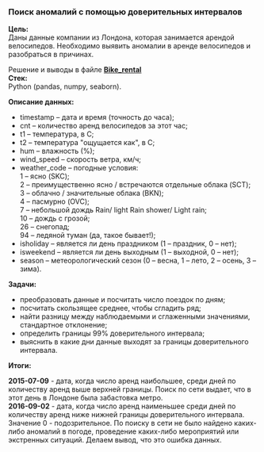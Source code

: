 ### Поиск аномалий с помощью доверительных интервалов

**Цель:**  
Даны данные компании из Лондона, которая занимается арендой велосипедов. Необходимо выявить аномалии в аренде велосипедов и разобраться в причинах.

Решение и выводы в файле **[Bike_rental](Bike_rental.ipynb)**  
**Стек:**  
Python (pandas, numpy, seaborn).

**Описание данных:**  
- timestamp – дата и время (точность до часа);  
- cnt – количество аренд велосипедов за этот час;  
- t1 – температура, в С;  
- t2 – температура "ощущается как", в С;   
- hum – влажность (%);  
- wind_speed – скорость ветра, км/ч;  
- weather_code – погодные условия:  
1 – ясно (SKC);  
2 – преимущественно ясно / встречаются отдельные облака (SCT);  
3 – облачно / значительные облака (BKN);  
4 – пасмурно (OVC);  
7 – небольшой дождь Rain/ light Rain shower/ Light rain;   
10 – дождь с грозой;  
26 – снегопад;   
94 – ледяной туман (да, такое бывает!);  
- isholiday – является ли день праздником (1 – праздник, 0 – нет);  
- isweekend –  является ли день выходным (1 – выходной, 0 – нет);  
- season – метеорологический сезон (0 – весна, 1 – лето, 2 – осень, 3 – зима).

**Задачи:**  
- преобразовать данные и посчитать число поездок по дням;  
- посчитать скользящее среднее, чтобы сгладить ряд;  
- найти разницу между наблюдаемыми и сглаженными значениями, стандартное отклонение;  
- определить границы 99% доверительного интервала;  
- выяснить в какие дни данные выходят за границы доверительного интервала.

**Итоги:**  

**2015-07-09** - дата, когда число аренд наибольшее, среди дней по количеству аренд выше верхней границы. Поиск по сети выдает, что в этот день в Лондоне была забастовка метро.  
**2016-09-02** - дата, когда число аренд наименьшее среди дней по количеству аренд ниже нижней границы доверительного интервала. Значение 0 - подозрительное. По поиску в сети не было найдено каких-либо аномалий в погоде, проведение каких-либо мероприятий или экстренных ситуаций. Делаем вывод, что это ошибка данных.
